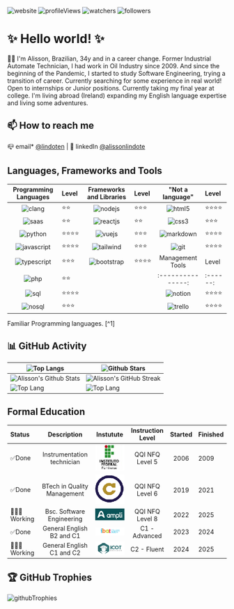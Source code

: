 <!-- Badges -->
![website] ![profileViews] ![watchers] ![followers]

# ✨ Hello world! ✨  

👋🏻 I'm Alisson, Brazilian, 34y and in a career change.
Former Industrial Automate Technician, I had work in Oil Industry since 2009. And since the beginning of the Pandemic, I started to study Software Engineering, trying a transition of career. Currently searching for some experience in real world! Open to internships or Junior positions. Currently taking my final year at college. I'm living abroad (Ireland) expanding my English language expertise and living some adventures.

## 📫 How to reach me

📪 email* [@lindoten](mailto:lindoten@gmail.com) | 🛜 linkedIn [@alissonlindote](https://www.linkedin.com/in/alissonlindote/)

## Languages, Frameworks and Tools

| Programming Languages| Level| Frameworks and Libraries| Level|"Not a language"     | Level     |
|:--------------:|:--------|:-----------:|:----------|:------------:|:-----------|
| ![clang]       | ⭐️⭐️     | ![nodejs]   | ⭐️⭐️⭐️     | ![html5]     | ⭐️⭐️⭐️⭐️  |
| ![saas]        | ⭐️⭐️     | ![reactjs]  | ⭐️⭐️       | ![css3]      | ⭐️⭐️⭐️    |
| ![python]      | ⭐️⭐️⭐️⭐️  | ![vuejs]    | ⭐️⭐️⭐️     | ![markdown]  | ⭐️⭐️⭐️⭐️  |
| ![javascript]  | ⭐️⭐️⭐️⭐️  | ![tailwind] | ⭐️⭐️⭐️     | ![git]       | ⭐️⭐️⭐️⭐️  |
| ![typescript]  | ⭐️⭐️⭐️   | ![bootstrap]| ⭐️⭐️⭐️⭐️    | Management Tools | Level |
| ![php]         | ⭐️⭐️     |             |            |:---------------:|:------:|
| ![sql]         | ⭐️⭐️⭐️⭐️  |             |            | ![notion]      | ⭐️⭐️⭐️⭐️ |
| ![nosql]       | ⭐️⭐️⭐️    |            |             |![trello]       | ⭐️⭐️⭐️⭐️ |

Familiar Programming languages. [^1]

## 📊 GitHub Activity 

| ![Top Langs](https://github-readme-stats.vercel.app/api/top-langs/?username=lindotex&langs_count=8&theme=tokyonight&layout=compact) |![Github Stars](http://github-profile-summary-cards.vercel.app/api/cards/productive-time?username=lindotex&theme=tokyonight&utcOffset=8) |
|--------------| ---------|
| ![Alisson's Github Stats](https://github-readme-stats.vercel.app/api?username=lindotex&show_icons=true&theme=tokyonight) | ![Alisson's GitHub Streak](https://github-readme-streak-stats.herokuapp.com/?user=lindotex&theme=tokyonight)|
|![Top Lang](https://github-profile-summary-cards.vercel.app/api/cards/repos-per-language?username=lindotex&theme=tokyonight) | ![Top Lang](https://github-profile-summary-cards.vercel.app/api/cards/most-commit-language?username=lindotex&theme=tokyonight) |

## Formal Education

| Status| Description| Instutute| Instruction Level |Started | Finished |
|:-------|:----------:|:--------------:|:-----:|:-------:|:----------|
| ✅Done|Instrumentation technician|![iff]| QQI NFQ Level 5|2006|2009|
| ✅Done|BTech in Quality Management|![uca]| QQI NFQ Level 6|2019|2021|
| 👨🏻‍💻Working|Bsc. Software Engineering| ![ampli]| QQI NFQ Level 8|2022|2025|
| ✅Done|General English B2 and C1|![ibat]| C1 - Advanced|2023|2024|
| 👨🏻‍💻Working|General English C1 and C2| ![icot]| C2 - Fluent|2024|2025|

## 🏆 GitHub Trophies

![githubTrophies]

<!-- END OF THE README-->
<!-- below, there are the linked links -->

<!-- LINKS/IMG BINDING -->
[website]: https://img.shields.io/website-up-down-green-red/http/monip.org.svg
[profileViews]: https://komarev.com/ghpvc/?username=lindotex&label=Profile%20views&color=0e75b6&style=flat
[watchers]: https://img.shields.io/github/watchers/lindotex/lindotex?style=social
[followers]: https://img.shields.io/github/followers/lindotex?style=social
[iff]: ./IFF_logo.jpg
[uca]: ./UCA_Logo.png
[ampli]: ./AMPLI_logo.png
[ibat]: ./IBAT_logo.png
[icot]: ./ICOT_Logo.png

[notion]: https://img.shields.io/badge/Notion-000000?style=for-the-badge&logo=notion&logoColor=white
[trello]: https://img.shields.io/badge/Trello-0052CC?style=for-the-badge&logo=trello&logoColor=white
[githubTrophies]: https://hacked-github-stat-trophies.vercel.app/?username=lindotex&theme=tokyonight&column=11
<!-- badges-->
[html5]: https://img.shields.io/badge/HTML5-E34F26?style=for-the-badge&logo=html5&logoColor=white
[css3]: https://img.shields.io/badge/CSS3-1572B6?style=for-the-badge&logo=css3&logoColor=white
[markdown]: https://img.shields.io/badge/Markdown-000000?style=for-the-badge&logo=markdown&logoColor=white
[git]: https://img.shields.io/badge/GIT-E44C30?style=for-the-badge&logo=git&logoColor=white
[clang]:https://img.shields.io/badge/C-00599C?style=for-the-badge&logo=c&logoColor=white
[saas]:https://img.shields.io/badge/Sass-CC6699?style=for-the-badge&logo=sass&logoColor=whit
[python]:https://img.shields.io/badge/Python-3776AB?style=for-the-badge&logo=python&logoColor=white
[javascript]:https://img.shields.io/badge/JavaScript-F7DF1E?style=for-the-badge&logo=JavaScript&logoColor=white
[typescript]:https://img.shields.io/badge/TypeScript-007ACC?style=for-the-badge&logo=typescript&logoColor=white
[php]:https://img.shields.io/badge/PHP-777BB4?style=for-the-badge&logo=php&logoColor=white
[sql]:https://img.shields.io/badge/PostgreSQL-316192?style=for-the-badge&logo=postgresql&logoColor=white
[nosql]:https://img.shields.io/badge/MongoDB-4EA94B?style=for-the-badge&logo=mongodb&logoColor=white
[nodejs]:https://img.shields.io/badge/Node.js-43853D?style=for-the-badge&logo=node.js&logoColor=white
[reactjs]:https://img.shields.io/badge/React-20232A?style=for-the-badge&logo=react&logoColor=61DAFB
[vuejs]:https://img.shields.io/badge/Vue.js-35495E?style=for-the-badge&logo=vue.js&logoColor=4FC08D
[tailwind]:  https://img.shields.io/badge/Tailwind_CSS-38B2AC?style=for-the-badge&logo=tailwind-css&logoColor=white
[bootstrap]:https://img.shields.io/badge/Bootstrap-563D7C?style=for-the-badge&logo=bootstrap&logoColor=white
